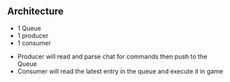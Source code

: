 ## Architecture
* 1 Queue
* 1 producer
* 1 consumer

- Producer will read and parse chat for commands then push to the Queue
- Consumer will read the latest entry in the queue and execute it in game